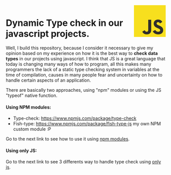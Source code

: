 <img src="https://github.com/damiancipolat/dynamicy-type-check-in-js/blob/master/doc/js-logo.png?raw=true" width="100px" align="right" />

# Dynamic Type check in our javascript projects.

Well, I build this repository, because I consider it necessary to give my opinion based on my experience on how it is the best way to **check data types** in our projects using javascript. I think that JS is a great language that today is changing many ways of how to program, all this makes many programmers the lack of a static type checking system in variables at the time of compilation, causes in many people fear and uncertainty on how to handle certain aspects of an application.

There are basically two approaches, using "npm" modules or using the JS "typeof" native function.

#### Using NPM modules:
- Type-check: https://www.npmjs.com/package/type-check
- Fish-type: https://www.npmjs.com/package/fish-type-js my own NPM custom module :P

Go to the next link to see how to use it using [npm modules].

[npm modules]:https://github.com/damiancipolat/dynamicy-type-check-in-js/blob/master/UsingLibs.md

#### Using only JS:
Go to the next link to see 3 differents way to handle type check using [only js].

[only js]:https://github.com/damiancipolat/dynamicy-type-check-in-js/blob/master/Techniques.md
